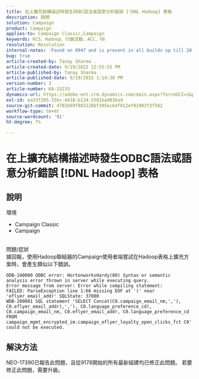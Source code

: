 ```yaml
---
title: 在上擴充結構描述時發生ODBC語法或語意分析錯誤 [!DNL Hadoop] 表格
description: 說明
solution: Campaign
product: Campaign
applies-to: Campaign Classic,Campaign
keywords: KCS、Hadoop、行銷活動、ACC、V6
resolution: Resolution
internal-notes: 'Found on 8947 and is present in all builds up till 20.2.  Internal Support ticket: TK178548'
bug: true
article-created-by: Tanay Sharma .
article-created-date: 9/19/2022 12:55:55 PM
article-published-by: Tanay Sharma .
article-published-date: 9/19/2022 1:14:38 PM
version-number: 3
article-number: KA-15233
dynamics-url: https://adobe-ent.crm.dynamics.com/main.aspx?forceUCI=1&pagetype=entityrecord&etn=knowledgearticle&id=9444595f-1a38-ed11-9db1-002248086735
exl-id: ea33f205-15bc-4418-b134-5581bad836ad
source-git-commit: 4702b69f883128bf305ec64f012ef01903f3f582
workflow-type: tm+mt
source-wordcount: '91'
ht-degree: 7%

---
```


# 在上擴充結構描述時發生ODBC語法或語意分析錯誤 [!DNL Hadoop] 表格

## 說明

環境<br>
- Campaign Classic
- Campaign



<br>問題/症狀<br>據回報，使用Hadoop聯結器的Campaign使用者端嘗試在Hadoop表格上擴充方案時，會產生類似以下錯誤。<br>

```
ODB-240000 ODBC error: HortonworksHardy(80) Syntax or semantic analysis error thrown in server while executing query.
Error message from server: Error while compiling statement:
FAILED: ParseException line 1:66 missing EOF at ')' near 'eflyer_email_addr' SQLState: 37000
WDB-200001 SQL statement 'SELECT Concat(C0.campaign_email_nm,','), C0.eflyer_email_addr),','), C0.language_preference_cd), C0.campaign_email_nm, C0.eflyer_email_addr, C0.language_preference_cd FROM campaign_mgmt_encrypted_im.campaign_eflyer_loyalty_open_clicks_fct C0' could not be executed.
```



## 解決方法


NEO-17390已報告此問題，且從9178開始的所有最新組建均已修正此問題。 若要修正此問題，需要升級。
